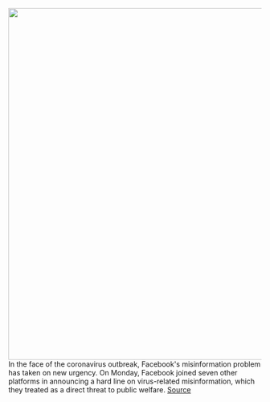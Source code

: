 <img src='https://cdn.vox-cdn.com/thumbor/c3ApT6HZJand5rYUXEZH1-a_nsc=/0x0:2040x1360/1200x675/filters:focal(857x517:1183x843)/cdn.vox-cdn.com/uploads/chorus_image/image/66513510/acastro_180828_1777_facebook_0001.0.jpg' width='700px' /><br/>
In the face of the coronavirus outbreak, Facebook's misinformation problem has taken on new urgency. On Monday, Facebook joined seven other platforms in announcing a hard line on virus-related misinformation, which they treated as a direct threat to public welfare.
<a href='https://www.theverge.com/2020/3/17/21183341/facebook-misinformation-report-nathalie-marechal'> Source <a/>